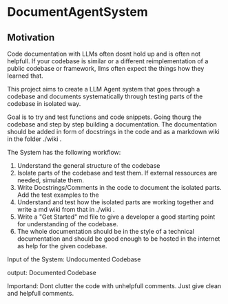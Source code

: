 # DocumentAgentSystem

## Motivation

Code documentation with LLMs often dosnt hold up and is often not helpfull. If your codebase is similar or a different reimplementation of a public codebase or framework, llms often expect the things how they learned that. 

This project aims to create a LLM Agent system that goes through a codebase and documents systematically through testing parts of the codebase in isolated way. 

Goal is to try and test functions and code snippets. Going thourg the codebase and step by step building a documentation. The documentation should be added in form of docstrings in the code and as a markdown wiki in the folder ./wiki .

The System has the following workflow: 
1. Understand the general structure of the codebase
2. Isolate parts of the codebase and test them. If external ressources are needed, simulate them. 
3. Write Docstrings/Comments in the code to document the isolated parts. Add the test examples to the 
4. Understand and test how the isolated parts are working together and write a md wiki from that in ./wiki .
5. Write a "Get Started" md file to give a developer a good starting point for understanding of the codebase.
6. The whole documentation should be in the style of a technical documentation and should be good enough to be hosted in the internet as help for the given codebase. 

Input of the System: 
Undocumented Codebase 

output: 
Documented Codebase

Importand: Dont clutter the code with unhelpfull comments. Just give clean and helpfull comments. 
